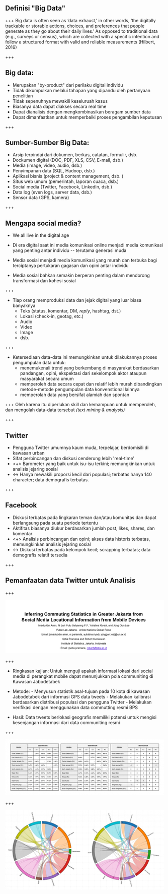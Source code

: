 ## Definisi "Big Data"

+++
Big data is often seen as ‘data exhaust,’ in other words, ‘the digitally trackable or storable actions, choices, and preferences that people generate as they go about their daily lives.’ As opposed to traditional data (e.g., surveys or census), which are collected with a specific intention and follow a structured format with valid and reliable measurements (Hilbert, 2016)

+++
## Big data:
- Merupakan "by-product" dari perilaku digital individu
- Tidak dikumpulkan melalui tahapan yang dipandu oleh pertanyaan penelitian
- Tidak sepenuhnya mewakili keseluruah kasus
- Biasanya data dapat diakses secara real time
- Dapat dianalisis dengan mengkombinasikan beragam sumber data
- Dapat dimanfaatkan untuk memperbaiki proses pengambilan keputusan

+++
## Sumber-Sumber Big Data:
- Arsip terpindai dari dokumen, berkas, catatan, formulir, dsb.
- Dockumen digital (DOC, PDF, XLS, CSV, E-mail, dsb.)
- Media (image, video, audio, dsb.)
- Penyimpanan data (SQL, Hadoop, dsb.)
- Aplikasi bisnis (project & content management, dsb. )
- Situs web umum (pemerintah, laporan cuaca, dsb.)
- Social media (Twitter, Facebook, LinkedIn, dsb.)
- Data log (even logs, server data, dsb.)
- Sensor data (GPS, kamera)

+++
## Mengapa social media?

- We all live in the digital age

- Di era digital saat ini media komunikasi online menjadi media komunikasi yang penting antar individu -- terutama generasi muda

- Media sosial menjadi media komunikasi yang murah dan terbuka bagi terciptanya pertukaran gagasan dan opini antar individu

- Media sosial bahkan semakin berperan penting dalam mendorong transformasi dan kohesi sosial

+++

- Tiap orang memproduksi data dan jejak digital yang luar biasa banyaknya
    - Teks (status, komentar, DM, _reply_, hashtag, dst.)
    - Lokasi (check-in, geotag, etc.)
    - Audio
    - Video
    - Image
    - dsb.

+++
- Ketersediaan data-data ini memungkinkan untuk dilakukannya proses pengumpulan data untuk:
    - menemukenali trend yang berkembang di masyarakat berdasarkan pandangan, opini, ekspektasi dari sekelompok aktor ataupun masyarakat secara umum
    - memperoleh data secara cepat dan relatif lebih murah dibandingkan metode-metode pengumpulan data konvenstional lainnya
    - memperolah data yang bersifat alamiah dan spontan

+++
Oleh karena itu diperlukan skill dan kemampuan untuk memperoleh, dan mengolah data-data tersebut _(text mining & analysis)_

+++
## Twitter
- Pengguna Twitter umumnya kaum muda, terpelajar, berdomisili di kawasan urban
- Sifat perbincangan dan diskusi cenderung lebih 'real-time'
- <+> Barometer yang baik untuk isu-isu terkini; memungkinkan untuk analisis jejaring sosial
- <-> Hanya mewakili proporsi kecil dari populasi; terbatas hanya 140 character; data demografis terbatas.

+++
## Facebook
- Diskusi terbatas pada lingkaran teman dan/atau komunitas dan dapat berlangsung pada suatu periode tertentu
- Aktifitas biasanya diukur berdasarkan jumlah post, likes, shares, dan komentar
- <+> Analisis perbincangan dan opini; akses data historis terbatas, memungkinkan analisis jejaring sosial
- <-> Diskusi terbatas pada kelompok kecil; scrapping terbatas; data demografis relatif tersedia

+++
## Pemanfaatan data Twitter untuk Analisis

+++

![Figure_pulselab](assets/img/Figure.pulselab.png)

+++
- Ringkasan kajian: Untuk menguji apakah informasi lokasi dari social media di perangkat mobile dapat menunjukkan pola communiting di Kawasan Jabodetabek

- Metode: 
        - Menyusun statistik asal-tujuan pada 10 kota di kawasan Jabodetabek dari informasi GPS data tweets
        - Melakukan kalibrasi berdasarkan distribusi populasi dan pengguna Twitter
        - Melakukan verifikasi dengan menggunakan data commutting resmi BPS
 - Hasil: Data tweets berlokasi geografis memiliki potensi untuk mengisi kesenjangan informasi dari data communiting resmi

+++

![Table](assets/img/table_pulselab.jpg)

+++

![Chord_diagram](assets/img/Chord_diagram2.jpg)
